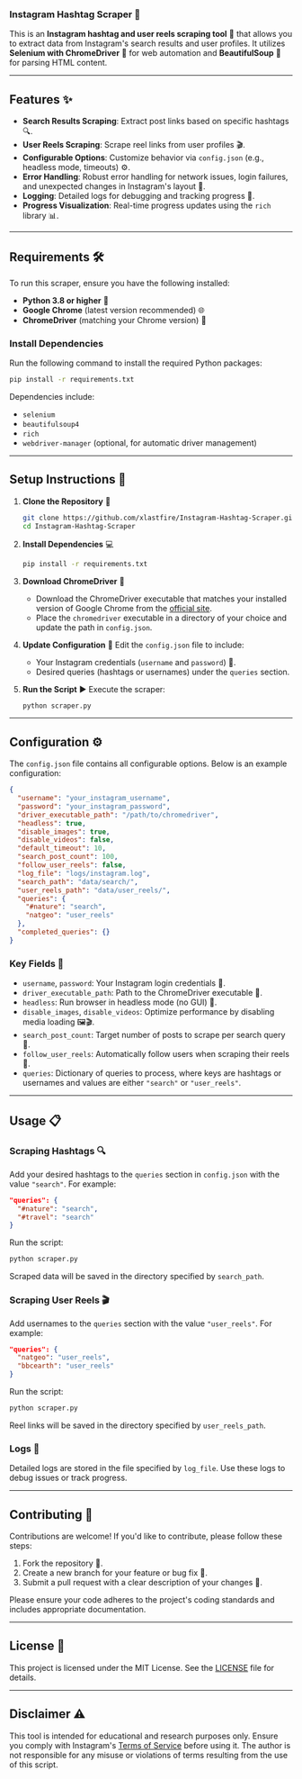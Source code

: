 ### Instagram Hashtag Scraper 🌟


This is an **Instagram hashtag and user reels scraping tool** 🤖 that allows you to extract data from Instagram's search results and user profiles. It utilizes **Selenium with ChromeDriver** 🚗 for web automation and **BeautifulSoup** 🥣 for parsing HTML content.


---

## Features ✨
- **Search Results Scraping**: Extract post links based on specific hashtags 🔍.
- **User Reels Scraping**: Scrape reel links from user profiles 🎬.
- **Configurable Options**: Customize behavior via `config.json` (e.g., headless mode, timeouts) ⚙️.
- **Error Handling**: Robust error handling for network issues, login failures, and unexpected changes in Instagram's layout 🚨.
- **Logging**: Detailed logs for debugging and tracking progress 📝.
- **Progress Visualization**: Real-time progress updates using the `rich` library 📊.

---

## Requirements 🛠️
To run this scraper, ensure you have the following installed:
- **Python 3.8 or higher** 🐍
- **Google Chrome** (latest version recommended) 🌐
- **ChromeDriver** (matching your Chrome version) 🚗

### Install Dependencies
Run the following command to install the required Python packages:
```bash
pip install -r requirements.txt
```

Dependencies include:
- `selenium`
- `beautifulsoup4`
- `rich`
- `webdriver-manager` (optional, for automatic driver management)

---

## Setup Instructions 🚀

1. **Clone the Repository** 📂
   ```bash
   git clone https://github.com/xlastfire/Instagram-Hashtag-Scraper.git
   cd Instagram-Hashtag-Scraper
   ```

2. **Install Dependencies** 💻
   ```bash
   pip install -r requirements.txt
   ```

3. **Download ChromeDriver** 🚗
   - Download the ChromeDriver executable that matches your installed version of Google Chrome from the [official site](https://sites.google.com/chromium.org/driver/).
   - Place the `chromedriver` executable in a directory of your choice and update the path in `config.json`.

4. **Update Configuration** 📝
   Edit the `config.json` file to include:
   - Your Instagram credentials (`username` and `password`) 🔑.
   - Desired queries (hashtags or usernames) under the `queries` section.

5. **Run the Script** ▶️
   Execute the scraper:
   ```bash
   python scraper.py
   ```

---

## Configuration ⚙️

The `config.json` file contains all configurable options. Below is an example configuration:

```json
{
  "username": "your_instagram_username",
  "password": "your_instagram_password",
  "driver_executable_path": "/path/to/chromedriver",
  "headless": true,
  "disable_images": true,
  "disable_videos": false,
  "default_timeout": 10,
  "search_post_count": 100,
  "follow_user_reels": false,
  "log_file": "logs/instagram.log",
  "search_path": "data/search/",
  "user_reels_path": "data/user_reels/",
  "queries": {
    "#nature": "search",
    "natgeo": "user_reels"
  },
  "completed_queries": {}
}
```

### Key Fields 🔑
- `username`, `password`: Your Instagram login credentials 🔑.
- `driver_executable_path`: Path to the ChromeDriver executable 🚗.
- `headless`: Run browser in headless mode (no GUI) 👻.
- `disable_images`, `disable_videos`: Optimize performance by disabling media loading 🖼️🎬.
- `search_post_count`: Target number of posts to scrape per search query 🔢.
- `follow_user_reels`: Automatically follow users when scraping their reels 👥.
- `queries`: Dictionary of queries to process, where keys are hashtags or usernames and values are either `"search"` or `"user_reels"`.

---

## Usage 📋

### Scraping Hashtags 🔍
Add your desired hashtags to the `queries` section in `config.json` with the value `"search"`. For example:
```json
"queries": {
  "#nature": "search",
  "#travel": "search"
}
```
Run the script:
```bash
python scraper.py
```
Scraped data will be saved in the directory specified by `search_path`.

### Scraping User Reels 🎬
Add usernames to the `queries` section with the value `"user_reels"`. For example:
```json
"queries": {
  "natgeo": "user_reels",
  "bbcearth": "user_reels"
}
```
Run the script:
```bash
python scraper.py
```
Reel links will be saved in the directory specified by `user_reels_path`.

### Logs 📝
Detailed logs are stored in the file specified by `log_file`. Use these logs to debug issues or track progress.

---

## Contributing 👥

Contributions are welcome! If you'd like to contribute, please follow these steps:
1. Fork the repository 🍴.
2. Create a new branch for your feature or bug fix 🌿.
3. Submit a pull request with a clear description of your changes 📝.

Please ensure your code adheres to the project's coding standards and includes appropriate documentation.

---

## License 📄

This project is licensed under the MIT License. See the [LICENSE](LICENSE) file for details.

---

## Disclaimer ⚠️

This tool is intended for educational and research purposes only. Ensure you comply with Instagram's [Terms of Service](https://help.instagram.com/581066165581870) before using it. The author is not responsible for any misuse or violations of terms resulting from the use of this script.
